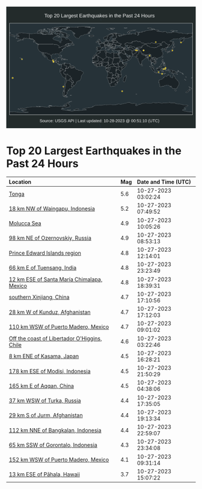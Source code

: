 ![Map](./map.png)

# Top 20 Largest Earthquakes in the Past 24 Hours

| Location | Mag | Date and Time (UTC) |
|:---|:---|:---|
| [Tonga](https://earthquake.usgs.gov/earthquakes/eventpage/us7000l6qk) | 5.6 | 10-27-2023 03:02:24 |
| [18 km NW of Waingapu, Indonesia](https://earthquake.usgs.gov/earthquakes/eventpage/us7000l6s8) | 5.2 | 10-27-2023 07:49:52 |
| [Molucca Sea](https://earthquake.usgs.gov/earthquakes/eventpage/us7000l6td) | 4.9 | 10-27-2023 10:05:26 |
| [98 km NE of Ozernovskiy, Russia](https://earthquake.usgs.gov/earthquakes/eventpage/us7000l6sy) | 4.9 | 10-27-2023 08:53:13 |
| [Prince Edward Islands region](https://earthquake.usgs.gov/earthquakes/eventpage/us7000l6u9) | 4.8 | 10-27-2023 12:14:01 |
| [66 km E of Tuensang, India](https://earthquake.usgs.gov/earthquakes/eventpage/us7000l70z) | 4.8 | 10-27-2023 23:23:49 |
| [12 km ESE of Santa María Chimalapa, Mexico](https://earthquake.usgs.gov/earthquakes/eventpage/us7000l6yb) | 4.8 | 10-27-2023 18:39:31 |
| [southern Xinjiang, China](https://earthquake.usgs.gov/earthquakes/eventpage/us7000l6xn) | 4.7 | 10-27-2023 17:10:56 |
| [28 km W of Kunduz, Afghanistan](https://earthquake.usgs.gov/earthquakes/eventpage/us7000l6xp) | 4.7 | 10-27-2023 17:12:03 |
| [110 km WSW of Puerto Madero, Mexico](https://earthquake.usgs.gov/earthquakes/eventpage/us7000l6t0) | 4.7 | 10-27-2023 09:01:02 |
| [Off the coast of Libertador O'Higgins, Chile](https://earthquake.usgs.gov/earthquakes/eventpage/us7000l6qn) | 4.6 | 10-27-2023 03:22:46 |
| [8 km ENE of Kasama, Japan](https://earthquake.usgs.gov/earthquakes/eventpage/us7000l6xg) | 4.5 | 10-27-2023 16:28:21 |
| [178 km ESE of Modisi, Indonesia](https://earthquake.usgs.gov/earthquakes/eventpage/us7000l70d) | 4.5 | 10-27-2023 21:50:29 |
| [165 km E of Aqqan, China](https://earthquake.usgs.gov/earthquakes/eventpage/us7000l6qx) | 4.5 | 10-27-2023 04:38:06 |
| [37 km WSW of Turka, Russia](https://earthquake.usgs.gov/earthquakes/eventpage/us7000l6xs) | 4.4 | 10-27-2023 17:35:05 |
| [29 km S of Jurm, Afghanistan](https://earthquake.usgs.gov/earthquakes/eventpage/us7000l6ym) | 4.4 | 10-27-2023 19:13:34 |
| [112 km NNE of Bangkalan, Indonesia](https://earthquake.usgs.gov/earthquakes/eventpage/us7000l70s) | 4.4 | 10-27-2023 22:59:07 |
| [65 km SSW of Gorontalo, Indonesia](https://earthquake.usgs.gov/earthquakes/eventpage/us7000l711) | 4.3 | 10-27-2023 23:34:08 |
| [152 km WSW of Puerto Madero, Mexico](https://earthquake.usgs.gov/earthquakes/eventpage/us7000l6t6) | 4.1 | 10-27-2023 09:31:14 |
| [13 km ESE of Pāhala, Hawaii](https://earthquake.usgs.gov/earthquakes/eventpage/hv73627597) | 3.7 | 10-27-2023 15:07:22 |
